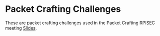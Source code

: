 # Packet Crafting Challenges

These are packet crafting challenges used in the Packet Crafting RPISEC meeting
[Slides](https://docs.google.com/presentation/d/1JJIvUcAgfAP3Yyv-yxXykBv4Nswn3aTD-pnvJcByskI/edit?usp=sharing).

